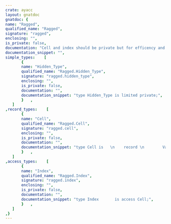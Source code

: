 ```yaml
---
crate: ayacc
layout: gnatdoc
gnatdoc: {
name: "Ragged",
qualified_name: "Ragged",
signature: "ragged",
enclosing: "",
is_private: false,
documentation: "Cell and index should be private but for efficency and for subtle \nproblems that arise when type item is implemeted as a limited private \nin an external package, cell and index are kept visible.\n\n@formal Row_Index\n@formal Col_Index\n@formal Item\n@formal Null_Value",
documentation_snippet: "",
simple_types:    [
       {
       name: "Hidden_Type",
       qualified_name: "Ragged.Hidden_Type",
       signature: "ragged.hidden_type",
       enclosing: "",
       is_private: false,
       documentation: "",
       documentation_snippet: "type Hidden_Type is limited private;",
       }   ,
   ]
,record_types:    [
       {
       name: "Cell",
       qualified_name: "Ragged.Cell",
       signature: "ragged.cell",
       enclosing: "",
       is_private: false,
       documentation: "",
       documentation_snippet: "type Cell is   \n    record \n        Value  : Item; \n        Hidden : Hidden_Type; \n    end record;",
       }   ,
   ]
,access_types:    [
       {
       name: "Index",
       qualified_name: "Ragged.Index",
       signature: "ragged.index",
       enclosing: "",
       is_private: false,
       documentation: "",
       documentation_snippet: "type Index       is access Cell;",
       }   ,
   ]
,}
---
```

